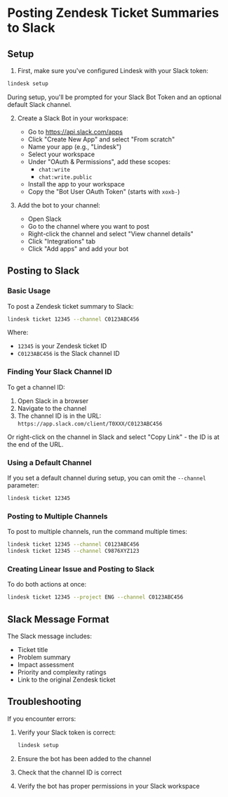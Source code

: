 # Posting Zendesk Ticket Summaries to Slack

## Setup

1. First, make sure you've configured Lindesk with your Slack token:

```bash
lindesk setup
```

During setup, you'll be prompted for your Slack Bot Token and an optional default Slack channel.

2. Create a Slack Bot in your workspace:
   - Go to https://api.slack.com/apps
   - Click "Create New App" and select "From scratch"
   - Name your app (e.g., "Lindesk")
   - Select your workspace
   - Under "OAuth & Permissions", add these scopes:
     - `chat:write`
     - `chat:write.public`
   - Install the app to your workspace
   - Copy the "Bot User OAuth Token" (starts with `xoxb-`)
  
 3. Add the bot to your channel:
    - Open Slack
    - Go to the channel where you want to post
    - Right-click the channel and select "View channel details"
    - Click "Integrations" tab
    - Click "Add apps" and add your bot    

## Posting to Slack

### Basic Usage

To post a Zendesk ticket summary to Slack:

```bash
lindesk ticket 12345 --channel C0123ABC456
```

Where:
- `12345` is your Zendesk ticket ID
- `C0123ABC456` is the Slack channel ID

### Finding Your Slack Channel ID

To get a channel ID:
1. Open Slack in a browser
2. Navigate to the channel
3. The channel ID is in the URL: `https://app.slack.com/client/T0XXX/C0123ABC456`

Or right-click on the channel in Slack and select "Copy Link" - the ID is at the end of the URL.

### Using a Default Channel

If you set a default channel during setup, you can omit the `--channel` parameter:

```bash
lindesk ticket 12345
```

### Posting to Multiple Channels

To post to multiple channels, run the command multiple times:

```bash
lindesk ticket 12345 --channel C0123ABC456
lindesk ticket 12345 --channel C9876XYZ123
```

### Creating Linear Issue and Posting to Slack

To do both actions at once:

```bash
lindesk ticket 12345 --project ENG --channel C0123ABC456
```

## Slack Message Format

The Slack message includes:
- Ticket title
- Problem summary
- Impact assessment
- Priority and complexity ratings
- Link to the original Zendesk ticket

## Troubleshooting

If you encounter errors:

1. Verify your Slack token is correct:
   ```bash
   lindesk setup
   ```

2. Ensure the bot has been added to the channel

3. Check that the channel ID is correct

4. Verify the bot has proper permissions in your Slack workspace
